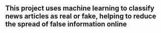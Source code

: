 ## This project uses machine learning to classify news articles as real or fake, helping to reduce the spread of false information online
